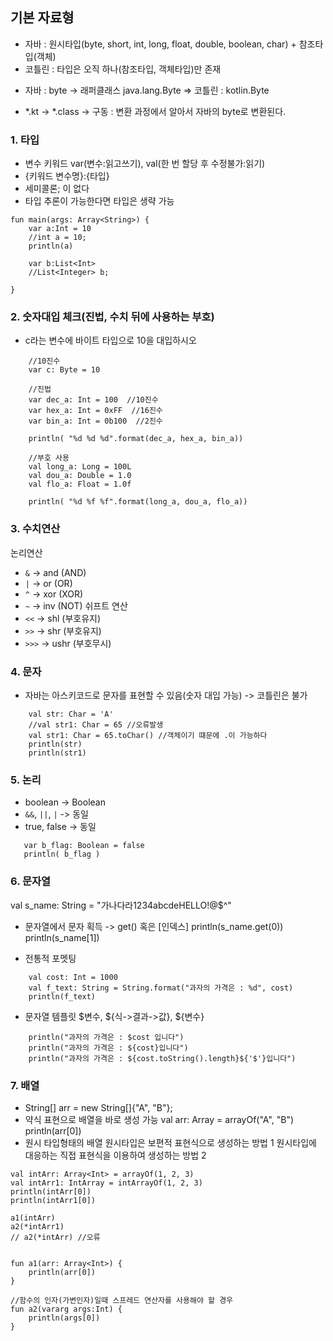 ## 기본 자료형
* 자바 : 원시타입(byte, short, int, long, float, double, boolean, char) + 참조타입(객체)
* 코틀린 : 타입은 오직 하나(참조타입, 객체타입)만 존재
 - 자바 : byte -> 래퍼클래스 java.lang.Byte
   => 코틀린 : kotlin.Byte
* *.kt -> *.class -> 구동 : 변환 과정에서 알아서 자바의 byte로 변환된다.

### 1. 타입
* 변수 키워드 var(변수:읽고쓰기), val(한 번 할당 후 수정불가:읽기)
* {키워드 변수명}:{타입}
* 세미콜론; 이 없다
* 타입 추론이 가능한다면 타입은 생략 가능

~~~
fun main(args: Array<String>) {
    var a:Int = 10
    //int a = 10;
    println(a)

    var b:List<Int>
    //List<Integer> b;

}
~~~

### 2. 숫자대입 체크(진법, 수치 뒤에 사용하는 부호)
* c라는 변수에 바이트 타입으로 10을 대입하시오
~~~
    //10진수
    var c: Byte = 10

    //진법
    var dec_a: Int = 100  //10진수
    var hex_a: Int = 0xFF  //16진수
    var bin_a: Int = 0b100  //2진수

    println( "%d %d %d".format(dec_a, hex_a, bin_a))

    //부호 사용
    val long_a: Long = 100L
    val dou_a: Double = 1.0
    val flo_a: Float = 1.0f

    println( "%d %f %f".format(long_a, dou_a, flo_a))
~~~


### 3. 수치연산
논리연산
 - `&` -> and (AND)
 - ```|``` -> or (OR)
 - ```^``` -> xor (XOR)
 - ```~``` -> inv (NOT)
쉬프트 연산
 - ```<<``` -> shl (부호유지)
 - ```>>``` -> shr (부호유지)
 - ```>>>``` -> ushr (부호무시)

### 4. 문자
* 자바는 아스키코드로 문자를 표현할 수 있음(숫자 대입 가능) -> 코틀린은 불가
~~~
    val str: Char = 'A'
    //val str1: Char = 65 //오류발생
    val str1: Char = 65.toChar() //객체이기 떄문에 .이 가능하다
    println(str)
    println(str1)
~~~

### 5. 논리
* boolean -> Boolean
* `&&`, `||`, `|` -> 동일
* true, false -> 동일
~~~
   var b_flag: Boolean = false
   println( b_flag )
~~~

### 6. 문자열

val s_name: String = "가나다라1234abcdeHELLO!@$^"

* 문자열에서 문자 획득 -> get() 혹은 [인덱스]
    println(s_name.get(0))
    println(s_name[1])
    
* 전통적 포멧팅
~~~
    val cost: Int = 1000
    val f_text: String = String.format("과자의 가격은 : %d", cost)
    println(f_text)
~~~
* 문자열 템플릿 $변수, ${식->결과->값}, ${변수}
~~~
    println("과자의 가격은 : $cost 입니다")
    println("과자의 가격은 : ${cost}입니다")
    println("과자의 가격은 : ${cost.toString().length}${'$'}입니다")
~~~



### 7. 배열
* String[] arr = new String[]{"A", "B"};
* 약식 표현으로 배열을 바로 생성 가능
    val arr: Array<String> = arrayOf("A", "B")
    println(arr[0])
* 원시 타입형태의 배열
     원시타입은 보편적 표현식으로 생성하는 방법 1
     원시타입에 대응하는 직접 표현식을 이용하여 생성하는 방법 2

~~~
val intArr: Array<Int> = arrayOf(1, 2, 3)
val intArr1: IntArray = intArrayOf(1, 2, 3)
println(intArr[0])
println(intArr1[0])

a1(intArr)
a2(*intArr1)
// a2(*intArr) //오류


fun a1(arr: Array<Int>) {
    println(arr[0])
}

//함수의 인자(가변인자)일때 스프레드 연산자를 사용해야 할 경우
fun a2(vararg args:Int) {
    println(args[0])
}
~~~
